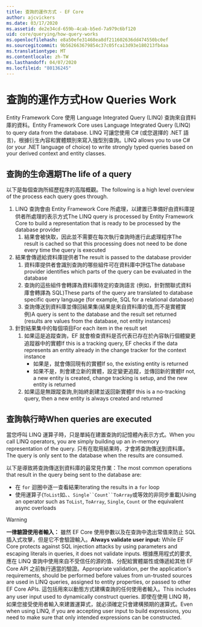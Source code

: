 ```yaml
---
title: 查詢的運作方式 - EF Core
author: ajcvickers
ms.date: 03/17/2020
ms.assetid: de2e34cd-659b-4cab-b5ed-7a979c6bf120
uid: core/querying/how-query-works
ms.openlocfilehash: e8a50efe31468ea8df211602636dd474550bc0ef
ms.sourcegitcommit: 9b562663679854c37c05fca13d93e180213fb4aa
ms.translationtype: MT
ms.contentlocale: zh-TW
ms.lasthandoff: 04/07/2020
ms.locfileid: "80136245"
---
```

# <a name="how-queries-work"></a><span data-ttu-id="9e4c4-102">查詢的運作方式</span><span class="sxs-lookup"><span data-stu-id="9e4c4-102">How Queries Work</span></span>

<span data-ttu-id="9e4c4-103">Entity Framework Core 使用 Language Integrated Query (LINQ) 查詢來自資料庫的資料。</span><span class="sxs-lookup"><span data-stu-id="9e4c4-103">Entity Framework Core uses Language Integrated Query (LINQ) to query data from the database.</span></span> <span data-ttu-id="9e4c4-104">LINQ 可讓您使用 C# (或您選擇的 .NET 語言)，根據衍生內容和實體類別來寫入強型別查詢。</span><span class="sxs-lookup"><span data-stu-id="9e4c4-104">LINQ allows you to use C# (or your .NET language of choice) to write strongly typed queries based on your derived context and entity classes.</span></span>

## <a name="the-life-of-a-query"></a><span data-ttu-id="9e4c4-105">查詢的生命週期</span><span class="sxs-lookup"><span data-stu-id="9e4c4-105">The life of a query</span></span>

<span data-ttu-id="9e4c4-106">以下是每個查詢所經歷程序的高階概觀。</span><span class="sxs-lookup"><span data-stu-id="9e4c4-106">The following is a high level overview of the process each query goes through.</span></span>

1. <span data-ttu-id="9e4c4-107">LINQ 查詢會由 Entity Framework Core 所處理，以建置已準備好由資料庫提供者所處理的表示方式</span><span class="sxs-lookup"><span data-stu-id="9e4c4-107">The LINQ query is processed by Entity Framework Core to build a representation that is ready to be processed by the database provider</span></span>
   1. <span data-ttu-id="9e4c4-108">結果會被快取，因此並不需要在每次執行查詢時進行此處理程序</span><span class="sxs-lookup"><span data-stu-id="9e4c4-108">The result is cached so that this processing does not need to be done every time the query is executed</span></span>
2. <span data-ttu-id="9e4c4-109">結果會傳遞給資料庫提供者</span><span class="sxs-lookup"><span data-stu-id="9e4c4-109">The result is passed to the database provider</span></span>
   1. <span data-ttu-id="9e4c4-110">資料庫提供者會識別查詢的哪些組件可在資料庫中評估</span><span class="sxs-lookup"><span data-stu-id="9e4c4-110">The database provider identifies which parts of the query can be evaluated in the database</span></span>
   2. <span data-ttu-id="9e4c4-111">查詢的這些組件會轉譯為資料庫特定的查詢語言 (例如，針對關聯式資料庫會轉譯為 SQL)</span><span class="sxs-lookup"><span data-stu-id="9e4c4-111">These parts of the query are translated to database specific query language (for example, SQL for a relational database)</span></span>
   3. <span data-ttu-id="9e4c4-112">查詢傳送到資料庫並傳回結果集(結果是來自資料庫的值,而不是實體實例)</span><span class="sxs-lookup"><span data-stu-id="9e4c4-112">A query is sent to the database and the result set returned (results are values from the database, not entity instances)</span></span>
3. <span data-ttu-id="9e4c4-113">針對結果集中的每個項目</span><span class="sxs-lookup"><span data-stu-id="9e4c4-113">For each item in the result set</span></span>
   1. <span data-ttu-id="9e4c4-114">如果這是追蹤查詢，EF 就會檢查資料是否代表已存在於內容執行個體變更追蹤器中的實體</span><span class="sxs-lookup"><span data-stu-id="9e4c4-114">If this is a tracking query, EF checks if the data represents an entity already in the change tracker for the context instance</span></span>
      * <span data-ttu-id="9e4c4-115">如果是，就會傳回現有的實體</span><span class="sxs-lookup"><span data-stu-id="9e4c4-115">If so, the existing entity is returned</span></span>
      * <span data-ttu-id="9e4c4-116">如果不是，則會建立新的實體，設定變更追蹤，並傳回新的實體</span><span class="sxs-lookup"><span data-stu-id="9e4c4-116">If not, a new entity is created, change tracking is setup, and the new entity is returned</span></span>
   2. <span data-ttu-id="9e4c4-117">如果這是無跟蹤查詢,則始終創建並返回新實體</span><span class="sxs-lookup"><span data-stu-id="9e4c4-117">If this is a no-tracking query, then a new entity is always created and returned</span></span>

## <a name="when-queries-are-executed"></a><span data-ttu-id="9e4c4-118">查詢執行時</span><span class="sxs-lookup"><span data-stu-id="9e4c4-118">When queries are executed</span></span>

<span data-ttu-id="9e4c4-119">當您呼叫 LINQ 運算子時，只是單純在建置查詢的記憶體內表示方式。</span><span class="sxs-lookup"><span data-stu-id="9e4c4-119">When you call LINQ operators, you are simply building up an in-memory representation of the query.</span></span> <span data-ttu-id="9e4c4-120">只有在取用結果時，才會將查詢傳送到資料庫。</span><span class="sxs-lookup"><span data-stu-id="9e4c4-120">The query is only sent to the database when the results are consumed.</span></span>

<span data-ttu-id="9e4c4-121">以下是導致將查詢傳送到資料庫的最常見作業：</span><span class="sxs-lookup"><span data-stu-id="9e4c4-121">The most common operations that result in the query being sent to the database are:</span></span>

* <span data-ttu-id="9e4c4-122">在 `for` 迴圈中逐一查看結果</span><span class="sxs-lookup"><span data-stu-id="9e4c4-122">Iterating the results in a `for` loop</span></span>
* <span data-ttu-id="9e4c4-123">使用運算子(`ToList`如、、`Single``Count``ToArray`或等效的非同步重載)</span><span class="sxs-lookup"><span data-stu-id="9e4c4-123">Using an operator such as `ToList`, `ToArray`, `Single`, `Count` or the equivalent async overloads</span></span>

> [!WARNING]  
> <span data-ttu-id="9e4c4-124">**一律驗證使用者輸入：** 雖然 EF Core 使用參數以及在查詢中逸出常值來防止 SQL 插入式攻擊，但是它不會驗證輸入。</span><span class="sxs-lookup"><span data-stu-id="9e4c4-124">**Always validate user input:** While EF Core protects against SQL injection attacks by using parameters and escaping literals in queries, it does not validate inputs.</span></span> <span data-ttu-id="9e4c4-125">根據應用程式的要求,應在 LINQ 查詢中使用來自不受信任的源的值、分配給實體屬性或傳遞給其他 EF Core API 之前執行適當的驗證。</span><span class="sxs-lookup"><span data-stu-id="9e4c4-125">Appropriate validation, per the application's requirements, should be performed before values from un-trusted sources are used in LINQ queries, assigned to entity properties, or passed to other EF Core APIs.</span></span> <span data-ttu-id="9e4c4-126">這包括用來以動態方式建構查詢的任何使用者輸入。</span><span class="sxs-lookup"><span data-stu-id="9e4c4-126">This includes any user input used to dynamically construct queries.</span></span> <span data-ttu-id="9e4c4-127">即使在使用 LINQ 時，如果您接受使用者輸入來建置運算式，就必須確定只會建構預期的運算式。</span><span class="sxs-lookup"><span data-stu-id="9e4c4-127">Even when using LINQ, if you are accepting user input to build expressions, you need to make sure that only intended expressions can be constructed.</span></span>
